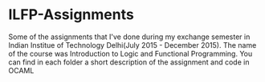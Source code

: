 # ILFP-Assignments
Some of the assignments that I've done  during my exchange semester in Indian Institue of Technology Delhi(July 2015 - December 2015).
The name of the course was Introduction to Logic and Functional Programming.
You can find in each folder a short description of the assignment and code in OCAML  
